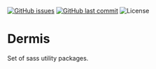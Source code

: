 [![GitHub issues](https://img.shields.io/github/issues/preusx/dermis.svg)](https://github.com/preusx/dermis/issues)
[![GitHub last commit](https://img.shields.io/github/last-commit/preusx/dermis.svg)](https://github.com/preusx/dermis/commits/master)
![License](https://img.shields.io/github/license/preusx/dermis)

# Dermis

Set of sass utility packages.
